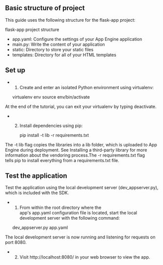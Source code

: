 ## Basic structure of project
This guide uses the following structure for the flask-app project:

flask-app project structure
* app.yaml: Configure the settings of your App Engine application
* main.py: Write the content of your application
* static: Directory to store your static files
* templates: Directory for all of your HTML templates

## Set up
* 1. Create and enter an isolated Python environment using virtualenv:
   
   virtualenv env 
   source env/bin/activate

At the end of the tutorial, you can exit your virtualenv by typing deactivate.

* 2. Install dependencies using pip:

      pip install -t lib -r requirements.txt

The -t lib flag copies the libraries into a lib folder, which is uploaded to App Engine during deployment. See Installing a third-party library for more information about the vendoring process.The -r requirements.txt flag tells pip to install everything from a requirements.txt file.

## Test the application
Test the application using the local development server (dev_appserver.py), which is included with the SDK.
* 1. From within the root directory where the app's app.yaml configuration file is located, start the local development server with the following command:

  dev_appserver.py app.yaml

The local development server is now running and listening for requests on port 8080.

* 2. Visit http://localhost:8080/  in your web browser to view the app.
